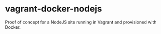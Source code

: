 vagrant-docker-nodejs
=====================

Proof of concept for a NodeJS site running in Vagrant and provisioned with Docker.
